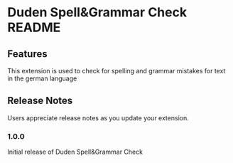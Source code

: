 # Duden Spell&Grammar Check README

## Features

This extension is used to check for spelling and grammar mistakes for text in the german language


## Release Notes

Users appreciate release notes as you update your extension.

### 1.0.0

Initial release of Duden Spell&Grammar Check

